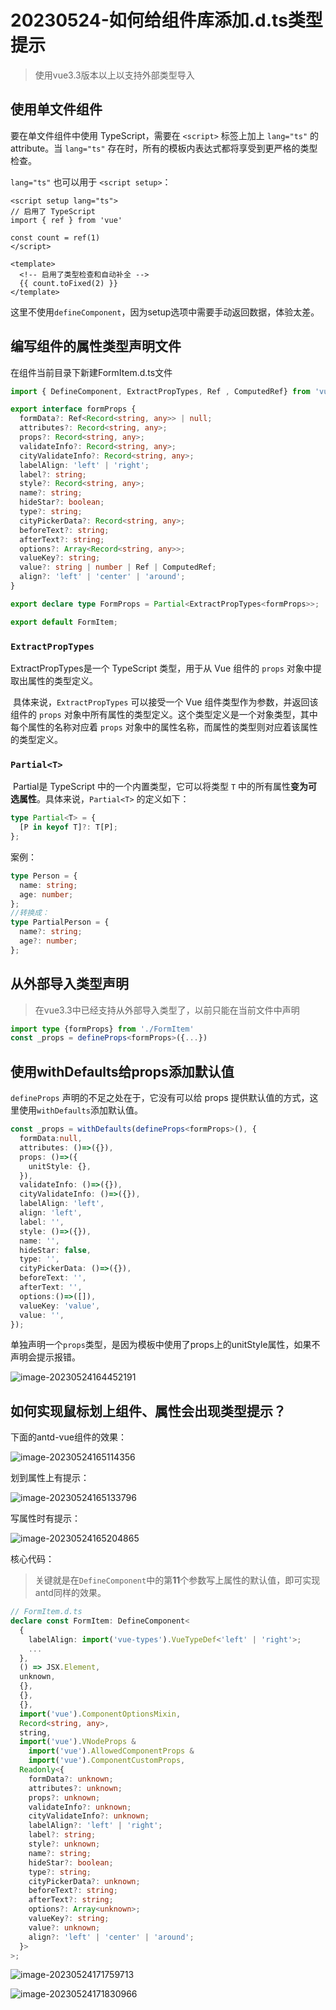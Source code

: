 # 20230524-如何给组件库添加.d.ts类型提示

> 使用vue3.3版本以上以支持外部类型导入

## 使用单文件组件

要在单文件组件中使用 TypeScript，需要在 `<script>` 标签上加上 `lang="ts"` 的 attribute。当 `lang="ts"` 存在时，所有的模板内表达式都将享受到更严格的类型检查。

`lang="ts"` 也可以用于 `<script setup>`：

```vue
<script setup lang="ts">
// 启用了 TypeScript
import { ref } from 'vue'

const count = ref(1)
</script>

<template>
  <!-- 启用了类型检查和自动补全 -->
  {{ count.toFixed(2) }}
</template>
```

这里不使用`defineComponent`，因为setup选项中需要手动返回数据，体验太差。

## 编写组件的属性类型声明文件

在组件当前目录下新建FormItem.d.ts文件

```ts
import { DefineComponent, ExtractPropTypes, Ref , ComputedRef} from 'vue';

export interface formProps {
  formData?: Ref<Record<string, any>> | null;
  attributes?: Record<string, any>;
  props?: Record<string, any>;
  validateInfo?: Record<string, any>;
  cityValidateInfo?: Record<string, any>;
  labelAlign: 'left' | 'right';
  label?: string;
  style?: Record<string, any>;
  name?: string;
  hideStar?: boolean;
  type?: string;
  cityPickerData?: Record<string, any>;
  beforeText?: string;
  afterText?: string;
  options?: Array<Record<string, any>>;
  valueKey?: string;
  value?: string | number | Ref | ComputedRef;
  align?: 'left' | 'center' | 'around';
}

export declare type FormProps = Partial<ExtractPropTypes<formProps>>;

export default FormItem;

```

### `ExtractPropTypes` 

ExtractPropTypes是一个 TypeScript 类型，用于从 Vue 组件的 `props` 对象中提取出属性的类型定义。

​		具体来说，`ExtractPropTypes` 可以接受一个 Vue 组件类型作为参数，并返回该组件的 `props` 对象中所有属性的类型定义。这个类型定义是一个对象类型，其中每个属性的名称对应着 `props` 对象中的属性名称，而属性的类型则对应着该属性的类型定义。

### `Partial<T>` 

​		Partial是 TypeScript 中的一个内置类型，它可以将类型 `T` 中的所有属性**变为可选属性**。具体来说，`Partial<T>` 的定义如下：

```ts
type Partial<T> = {
  [P in keyof T]?: T[P];
};
```

案例：

```ts
type Person = {
  name: string;
  age: number;
};
//转换成：
type PartialPerson = {
  name?: string;
  age?: number;
};
```

## 从外部导入类型声明

> 在vue3.3中已经支持从外部导入类型了，以前只能在当前文件中声明

```ts
import type {formProps} from './FormItem'
const _props = defineProps<formProps>({...})
```

## 使用withDefaults给props添加默认值

`defineProps` 声明的不足之处在于，它没有可以给 props 提供默认值的方式，这里使用`withDefaults`添加默认值。

```ts
const _props = withDefaults(defineProps<formProps>(), {
  formData:null,
  attributes: ()=>({}),
  props: ()=>({
    unitStyle: {},
  }),
  validateInfo: ()=>({}),
  cityValidateInfo: ()=>({}),
  labelAlign: 'left',
  align: 'left',
  label: '',
  style: ()=>({}),
  name: '',
  hideStar: false,
  type: '',
  cityPickerData: ()=>({}),
  beforeText: '',
  afterText: '',
  options:()=>([]),
  valueKey: 'value',
  value: '',
});
```

单独声明一个`props`类型，是因为模板中使用了props上的unitStyle属性，如果不声明会提示报错。

![image-20230524164452191](https://s2.loli.net/2023/05/24/hBDn7tqZL8rCiYP.png)

## 如何实现鼠标划上组件、属性会出现类型提示？

下面的antd-vue组件的效果：

![image-20230524165114356](https://s2.loli.net/2023/05/24/6xFAy4EScsg1CZD.png)

划到属性上有提示：

![image-20230524165133796](https://s2.loli.net/2023/05/24/e8k7uZLtCfUJNjI.png)

写属性时有提示：

![image-20230524165204865](https://s2.loli.net/2023/05/24/oXTOdB91yzRA6vk.png)

核心代码：

> 关键就是在`DefineComponent`中的第**11**个参数写上属性的默认值，即可实现antd同样的效果。

```ts
// FormItem.d.ts
declare const FormItem: DefineComponent<
  {
    labelAlign: import('vue-types').VueTypeDef<'left' | 'right'>;
    ...
  },
  () => JSX.Element,
  unknown,
  {},
  {},
  {},
  import('vue').ComponentOptionsMixin,
  Record<string, any>,
  string,
  import('vue').VNodeProps &
    import('vue').AllowedComponentProps &
    import('vue').ComponentCustomProps,
  Readonly<{
    formData?: unknown;
    attributes?: unknown;
    props?: unknown;
    validateInfo?: unknown;
    cityValidateInfo?: unknown;
    labelAlign?: 'left' | 'right';
    label?: string;
    style?: unknown;
    name?: string;
    hideStar?: boolean;
    type?: string;
    cityPickerData?: unknown;
    beforeText?: string;
    afterText?: string;
    options?: Array<unknown>;
    valueKey?: string;
    value?: unknown;
    align?: 'left' | 'center' | 'around';
  }>
>;
```

![image-20230524171759713](https://s2.loli.net/2023/05/24/3aJ2pvC9yuL7DGi.png)

![image-20230524171830966](https://s2.loli.net/2023/05/24/udIXceAy3HqbWBJ.png)
